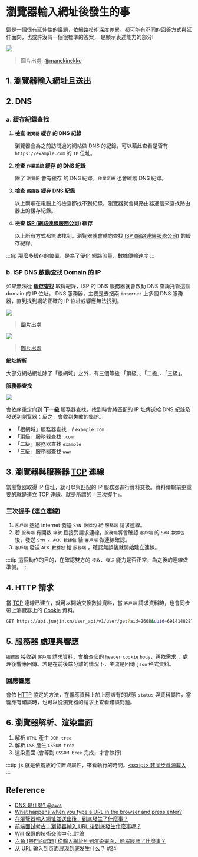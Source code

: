 # 瀏覽器輸入網址後發生的事

這是一個很有延伸性的議題，依網路技術深度差異，都可能有不同的回答方式與延伸面向，也或許沒有一個很標準的答案，
是顯示表述能力的部分!

![](/Browser/img/enter-url-in-browser.jpeg)

> 圖片出處: [@manekinekko](https://twitter.com/manekinekko/status/1281704000572858375?fbclid=IwAR0jy77-mx6tVOYZmY-FckoLaJsI0afUPlWL8Yt4J7OrHx_9K20V8Ck5hWo)

## 1. 瀏覽器輸入網址且**送出**

## 2. DNS

### a. 緩存紀錄查找

1. **檢查 `瀏覽器` 緩存 的 DNS 紀錄**

   瀏覽器會為之前訪問過的網站做 DNS 的紀錄，可以藉此查看是否有 `https://example.com` 的 `IP` 位址。

2. **檢查 `作業系統` 緩存 的 DNS 紀錄**

   除了 `瀏覽器` 會有緩存 的 DNS 紀錄，`作業系統` 也會維護 DNS 紀錄。

3. **檢查 `路由器` 緩存 DNS 紀錄**

   以上兩項在電腦上的檢查都找不到紀錄，瀏覽器就會與路由器通信來查找路由器上的緩存紀錄。

4. **檢查 [ISP (網路連線服務公司)] 緩存**

   以上所有方式都無法找到，瀏覽器就會轉向查找 [ISP (網路連線服務公司)] 的緩存紀錄。

:::tip
那麼多緩存的位置，是為了優化 網路流量、數據傳輸速度
:::

### b. ISP DNS 啟動查找 Domain 的 IP

如果無法從 [**緩存查找**](#a-緩存查找) 取得紀錄，ISP 的 DNS 服務器就會啟動 DNS 查詢托管這個 domain 的 IP 位址。
DNS 服務器，主要是去搜索 `internet` 上多個 DNS 服務器，直到找到網站正確的 IP 位址或響應無法找到。

![](/Browser/img/url-level.png)

> [圖片出處](https://webhostinggeeks.com/guides/dns/)

![](/Browser/img/root-domain.png)

> [圖片出處](https://www.quora.com/What-is-the-root-of-your-domain)

**網址解析**

大部分網站網址除了「根網域」之外，有三個等級 「頂級」、「二級」、「三級」。

**服務器查找**

![](/Browser/img/dns-search-domain.jpg)

會依序重定向到 **下一級** 服務器查找，找到時會將匹配的 IP 址傳送給 DNS 紀錄及發送到瀏覽器；反之，會收到失敗的錯誤。

- 「根網域」服務器查找 `.` / `example.com`
- 「頂級」服務器查找 `.com`
- 「二級」服務器查找 `example`
- 「三級」服務器查找 `www`

## 3. 瀏覽器與服務器 [TCP] 連線

當瀏覽器取得 IP 位址，就可以與匹配的 IP 服務器進行資料交換。資料傳輸前更重要的就是連立 [TCP] 連線，就是所謂的[「三次握手」](/Browser/enter-url-in-browser#連線建立-三次握手)。

### 三次握手 (連立連線)

1. `客戶端` 透過 internet 發送 `SYN 數據包` 給 `服務端` 請求連線。
2. 若 `服務端` 有開啟 `埠號` 且接受請求連線，`服務端`將會確認 `客戶端` 的 `SYN 數據包` 後，發送 `SYN / ACK 數據包` 給 `客戶端` 做連線確認。
3. `客戶端` 發送 `ACK 數據包` 給 `服務端` ，確認無誤後就開始建立連線。

:::tip
這個動作的目的，在確認雙方的 `接收`、`發送` 能力是否正常，為之後的連線做準備。
:::

## 4. HTTP 請求

當 [TCP] 連線已建立，就可以開始交換數據資料，當 `客戶端` 請求資料時，也會同步帶上瀏覽器上的 [Cookie] 資料。

```bash
GET https://api.juejin.cn/user_api/v1/user/get?aid=2608&uuid=6914148287638308365&not_self=0
```

## 5. 服務器 處理與響應

`服務器` 接收到 `客戶端` 請求資料，會檢查它的 `header` `cookie` `body`，再依需求
，處理後響應回傳。若是在前後端分離的情況下，主流是回傳 `json` 格式資料。

### 回應響應

會依 [HTTP] 協定的方法，在響應資料上加上應該有的狀態 `status` 與資料屬性，當響應有錯誤時，也可以從瀏覽器的請求上查看錯誤問題。

## 6. 瀏覽器解析、渲染畫面

1. 解析 `HTML` 產生 `DOM tree`
2. 解析 `CSS` 產生 `CSSOM tree`
3. 渲染畫面 (會等到 `CSSOM tree` 完成，才會執行)

:::tip
`js` 就是依擺放的位置與屬性，來看執行的時間。[\<script> 非同步資源載入]
:::

## Reference

[\<script> 非同步資源載入]: /Javascript/script-attribute
[tcp]: /Browser/tcp
[http]: /Browser/http
[cookie]: /Browser/cookie
[dns 是什麼? @aws]: https://aws.amazon.com/tw/route53/what-is-dns/
[isp (網路連線服務公司)]: https://www.ithome.com.tw/news/5086

- [DNS 是什麼? @aws]
- [What happens when you type a URL in the browser and press enter?](https://medium.com/@maneesha.wijesinghe1/what-happens-when-you-type-an-url-in-the-browser-and-press-enter-bb0aa2449c1a)
- [在瀏覽器輸入網址並送出後，到底發生了什麼事？](https://cythilya.github.io/2018/11/26/what-happens-when-you-type-an-url-in-the-browser-and-press-enter/)
- [前端面試考古：瀏覽器輸入 URL 後到底發生什麼事呢？](https://viboloveyou12.medium.com/%E5%89%8D%E7%AB%AF%E9%9D%A2%E8%A9%A6%E8%80%83%E5%8F%A4-%E7%80%8F%E8%A6%BD%E5%99%A8%E8%BC%B8%E5%85%A5url%E5%BE%8C%E5%88%B0%E5%BA%95%E7%99%BC%E7%94%9F%E4%BB%80%E9%BA%BC%E4%BA%8B%E5%91%A2-ddc186da4043)
- [Will 保哥的技術交流中心\_討論](https://www.facebook.com/will.fans/posts/5477204855641947)
- [六角 [熱門面試題] 從輸入網址列到渲染畫面，過程經歷了什麼事？](https://w3c.hexschool.com/blog/8d691e4f?fbclid=IwAR00yCEcVl82xTyZ9H35wIBQ9Z7xqzefTz1-1aeYyygCraCp87r6LbxgMHg)
- [从 URL 输入到页面展现到底发生什么？ #24](https://github.com/ljianshu/Blog/issues/24#issuecomment-1312347833)

